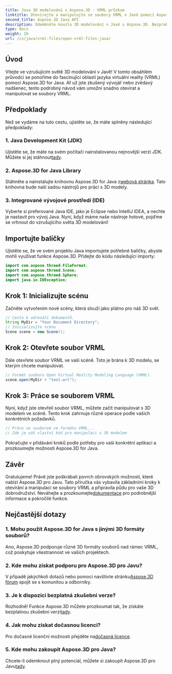 ```yaml
---
title: Java 3D modelování s Aspose.3D - VRML průzkum
linktitle: Otevírejte a manipulujte se soubory VRML v Javě pomocí Aspose.3D
second_title: Aspose.3D Java API
description: Odemkněte kouzlo 3D modelování v Javě s Aspose.3D. Bezproblémově otevírejte a manipulujte se soubory VRML. Ponořte se do světa neomezených možností!
type: docs
weight: 10
url: /cs/java/vrml-files/open-vrml-files-java/
---
```

## Úvod
Vítejte ve vzrušujícím světě 3D modelování v Javě! V tomto obsáhlém průvodci se ponoříme do fascinující oblasti jazyka virtuální reality (VRML) pomocí Aspose.3D for Java. Ať už jste zkušený vývojář nebo zvědavý nadšenec, tento podrobný návod vám umožní snadno otevírat a manipulovat se soubory VRML.
## Předpoklady
Než se vydáme na tuto cestu, ujistěte se, že máte splněny následující předpoklady:
### 1. Java Development Kit (JDK)
 Ujistěte se, že máte na svém počítači nainstalovanou nejnovější verzi JDK. Můžete si jej stáhnout[tady](https://www.oracle.com/java/technologies/javase-downloads.html).
### 2. Aspose.3D for Java Library
Stáhněte a nainstalujte knihovnu Aspose.3D for Java z[webová stránka](https://releases.aspose.com/3d/java/). Tato knihovna bude naší sadou nástrojů pro práci s 3D modely.
### 3. Integrované vývojové prostředí (IDE)
Vyberte si preferované Java IDE, jako je Eclipse nebo IntelliJ IDEA, a nechte je nastavit pro vývoj Java.
Nyní, když máme naše nástroje hotové, pojďme se vrhnout do vzrušujícího světa 3D modelování!
## Importujte balíčky
Ujistěte se, že ve svém projektu Java importujete potřebné balíčky, abyste mohli využívat funkce Aspose.3D. Přidejte do kódu následující importy:
```java
import com.aspose.threed.FileFormat;
import com.aspose.threed.Scene;
import com.aspose.threed.Sphere;
import java.io.IOException;
```
## Krok 1: Inicializujte scénu
Začněte vytvořením nové scény, která slouží jako plátno pro náš 3D svět.
```java
// Cesta k adresáři dokumentů.
String MyDir = "Your Document Directory";
// Inicializujte scénu
Scene scene = new Scene();
```
## Krok 2: Otevřete soubor VRML
Dále otevřete soubor VRML ve vaší scéně. Toto je brána k 3D modelu, se kterým chcete manipulovat.
```java
// Formát souboru Open Virtual Reality Modeling Language (VRML).
scene.open(MyDir + "test.wrl");
```
## Krok 3: Práce se souborem VRML
Nyní, když jste otevřeli soubor VRML, můžete začít manipulovat s 3D modelem ve scéně. Tento krok zahrnuje různé operace podle vašich konkrétních požadavků.
```java
// Práce se souborem ve formátu VRML...
// Zde je váš vlastní kód pro manipulaci s 3D modelem
```
Pokračujte v přidávání kroků podle potřeby pro vaši konkrétní aplikaci a prozkoumejte možnosti Aspose.3D for Java.
## Závěr
Gratulujeme! Právě jste poškrábali povrch obrovských možností, které nabízí Aspose.3D pro Javu. Tato příručka vás vybavila základními kroky k otevírání a manipulaci se soubory VRML a připravila půdu pro vaše 3D dobrodružství.
 Neváhejte a prozkoumejte[dokumentace](https://reference.aspose.com/3d/java/) pro podrobnější informace a pokročilé funkce.
## Nejčastější dotazy
### 1. Mohu použít Aspose.3D for Java s jinými 3D formáty souborů?
Ano, Aspose.3D podporuje různé 3D formáty souborů nad rámec VRML, což poskytuje všestrannost ve vašich projektech.
### 2. Kde mohu získat podporu pro Aspose.3D pro Javu?
 V případě jakýchkoli dotazů nebo pomoci navštivte stránku[Aspose.3D fórum](https://forum.aspose.com/c/3d/18) spojit se s komunitou a odborníky.
### 3. Je k dispozici bezplatná zkušební verze?
 Rozhodně! Funkce Aspose.3D můžete prozkoumat tak, že získáte bezplatnou zkušební verzi[tady](https://releases.aspose.com/).
### 4. Jak mohu získat dočasnou licenci?
 Pro dočasné licenční možnosti přejděte na[dočasná licence](https://purchase.aspose.com/temporary-license/).
### 5. Kde mohu zakoupit Aspose.3D pro Java?
 Chcete-li odemknout plný potenciál, můžete si zakoupit Aspose.3D pro Javu[tady](https://purchase.aspose.com/buy).